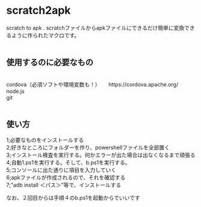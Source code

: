 # scratch2apk
scratch to apk .
scratchファイルからapkファイルにできるだけ簡単に変換できるように作られたマクロです。
<br><br>
<h2>使用するのに必要なもの</h2>
<br>
cordova（必須ソフトや環境変数も！）          　
https://cordova.apache.org/   <br>
node.js<br>
git
<br><br>
<h2>使い方</h2>
<p>1;必要なものをインストールする<br>2;好きなところにフォルダーを作り、powershellファイルを全部置く<br>3;インストール検査を実行する。何かエラーが出た場合は出なくなるまで頑張る<br>4;自動1.ps1を実行する。そして、b.ps1を実行する。<br>5;コンソールに出た通りに項目を入力していく<br>6;apkファイルが作成されるので、それを確認する<br>7;"adb install ＜パス＞"等で、インストールする</p>
<p>なお、２回目からは手順４のb.ps1を起動からでいいです</p>
